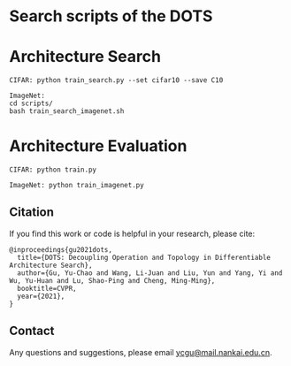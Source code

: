 # Search scripts of the DOTS


# Architecture Search  
```
CIFAR: python train_search.py --set cifar10 --save C10
```
```
ImageNet:
cd scripts/
bash train_search_imagenet.sh
```

# Architecture Evaluation
```
CIFAR: python train.py
```
```
ImageNet: python train_imagenet.py
```


## Citation
If you find this work or code is helpful in your research, please cite:
```
@inproceedings{gu2021dots,
  title={DOTS: Decoupling Operation and Topology in Differentiable Architecture Search},
  author={Gu, Yu-Chao and Wang, Li-Juan and Liu, Yun and Yang, Yi and Wu, Yu-Huan and Lu, Shao-Ping and Cheng, Ming-Ming},
  booktitle=CVPR,
  year={2021},
}
```

## Contact
Any questions and suggestions, please email [ycgu@mail.nankai.edu.cn](ycgu@mail.nankai.edu.cn).
